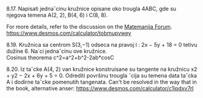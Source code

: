 8.17. Napisati jednaˇcinu kružnice opisane oko trougla 4ABC, gde su njegova temena
A(2, 2), B(4, 6) i C(8, 8).

For more details, refer to the discussion on the [Matemanija Forum](https://forum.matemanija.com/viewtopic.php?f=5&t=1884).
https://www.desmos.com/calculator/tobmupvwey

8.19. Kružnica sa centrom S(3,−1) odseca na pravoj l : 2x − 5y + 18 = 0 tetivu dužine 6. 
Na´ci jednaˇcinu ove kružnice.  
Cosinus theorema c^2=a^2+b^2-2ab*cosC

8.20. Iz taˇcke A(4, 2) van kružnice konstruisane su tangente na kružnicu x2 + y2 − 2x + 6y + 5 = 0. Odrediti površinu trougla ˇcija su temena data taˇcka A i dodirne taˇcke pomenutih tangenata.
Can't be resolved in the way that in the book, alternative anser:
https://www.desmos.com/calculator/c1ipdxv7rl
